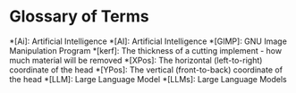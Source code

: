 # Glossary of Terms

*[Ai]: Artificial Intelligence
*[AI]: Artificial Intelligence
*[GIMP]: GNU Image Manipulation Program
*[kerf]: The thickness of a cutting implement - how much material will be removed
*[XPos]: The horizontal (left-to-right) coordinate of the head
*[YPos]: The vertical (front-to-back) coordinate of the head
*[LLM]: Large Language Model
*[LLMs]: Large Language Models